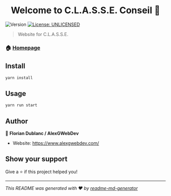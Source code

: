 <h1 align="center">Welcome to C.L.A.S.S.E. Conseil 👋</h1>
<p>
  <img alt="Version" src="https://img.shields.io/badge/version-1-blue.svg?cacheSeconds=2592000" />
  <a href="#" target="_blank">
    <img alt="License: UNLICENSED" src="https://img.shields.io/badge/License-UNLICENSED-yellow.svg" />
  </a>
</p>

> Website for C.L.A.S.S.E.

### 🏠 [Homepage](https://www.classeconseil.fr/)

## Install

```sh
yarn install
```

## Usage

```sh
yarn run start
```

## Author

👤 **Florian Dublanc / AlexGWebDev**

* Website: https://www.alexgwebdev.com/

## Show your support

Give a ⭐️ if this project helped you!

***
_This README was generated with ❤️ by [readme-md-generator](https://github.com/kefranabg/readme-md-generator)_